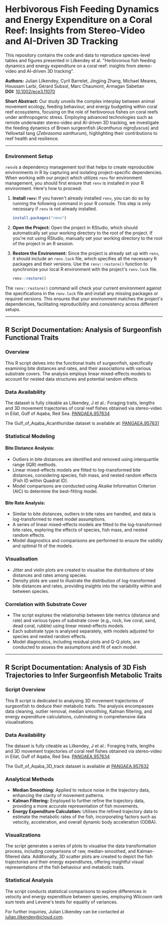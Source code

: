 # Herbivorous Fish Feeding Dynamics and Energy Expenditure on a Coral Reef: Insights from Stereo-Video and AI-Driven 3D Tracking

This repository contains the code and data to reproduce species-level tables and figures presented in Lilkendey et al. "Herbivorous fish feeding dynamics and energy expenditure on a coral reef: insights from stereo-video and AI-driven 3D tracking".

**Authors:** Julian Lilkendey, Cyril Barrelet, Jingjing Zhang, Michael Meares, Houssam Larbi, Gérard Subsol, Marc Chaumont, Armagan Sabetian  
**DOI:** [10.1002/ece3.11070](https://doi.org/10.1002/ece3.11070)

**Short Abstract:** Our study unveils the complex interplay between animal movement ecology, feeding behaviour, and energy budgeting within coral reef ecosystems, focusing on the role of herbivorous fishes on coral reefs under anthropogenic stress. Employing advanced technologies such as remote underwater stereo-video and AI-driven 3D tracking, we investigate the feeding dynamics of Brown surgeonfish (*Acanthurus nigrofuscus*) and Yellowtail tang (*Zebrasoma xanthurum*), highlighting their contributions to reef health and resilience.

---

### Environment Setup

`renv`is a dependency management tool that helps to create reproducible environments in R by capturing and isolating project-specific dependencies. When working with our project which utilizes `renv` for environment management, you should first ensure that `renv` is installed in your R environment. Here's how to proceed:

1. **Install `renv`:** If you haven't already installed `renv`, you can do so by running the following command in your R console. This step is only necessary if `renv` is not already installed.

    ```R
    install.packages("renv")
    ```

2. **Open the Project:** Open the project in RStudio, which should automatically set your working directory to the root of the project. If you're not using RStudio, manually set your working directory to the root of the project in an R session.

3. **Restore the Environment:** Since the project is already set up with `renv`, it should include an `renv.lock` file, which specifies all the necessary R packages and their versions. Use the `renv::restore()` function to synchronize your local R environment with the project's `renv.lock` file.

    ```R
    renv::restore()
    ```

The `renv::restore()` command will check your current environment against the specifications in the `renv.lock` file and install any missing packages or required versions. This ensures that your environment matches the project's dependencies, facilitating reproducibility and consistency across different setups.

---

## R Script Documentation: Analysis of Surgeonfish Functional Traits

### Overview

This R script delves into the functional traits of surgeonfish, specifically examining bite distances and rates, and their associations with various substrate covers. The analysis employs linear mixed-effects models to account for nested data structures and potential random effects.

### Data Availability

The dataset is fully citeable as Lilkendey, J et al.: Foraging traits, lengths and 3D movement trajectories of coral reef fishes obtained via stereo-video in Eilat, Gulf of Aqaba, Red Sea. [PANGAEA.957634](https://doi.pangaea.de/10.1594/PANGAEA.957634)

The Gulf_of_Aqaba_Acanthuridae dataset is available at: [PANGAEA.957631](https://doi.pangaea.de/10.1594/PANGAEA.957631)

### Statistical Modeling

#### Bite Distance Analysis:

- Outliers in bite distances are identified and removed using interquartile range (IQR) methods.
- Linear mixed-effects models are fitted to log-transformed bite distances, considering species, fish mass, and nested random effects (Fish ID within Quadrat ID).
- Model comparisons are conducted using Akaike Information Criterion (AIC) to determine the best-fitting model.

#### Bite Rate Analysis:

- Similar to bite distances, outliers in bite rates are handled, and data is log-transformed to meet model assumptions.
- A series of linear mixed-effects models are fitted to the log-transformed bite rates, exploring the effects of species, fish mass, and nested random effects.
- Model diagnostics and comparisons are performed to ensure the validity and optimal fit of the models.

### Visualisation

- Jitter and violin plots are created to visualise the distributions of bite distances and rates among species.
- Density plots are used to illustrate the distribution of log-transformed bite distances and rates, providing insights into the variability within and between species.

### Correlation with Substrate Cover

- The script explores the relationship between bite metrics (distance and rate) and various types of substrate cover (e.g., rock, live coral, sand, dead coral, rubble) using linear mixed-effects models.
- Each substrate type is analysed separately, with models adjusted for species and nested random effects.
- Model diagnostics, including residual plots and Q-Q plots, are conducted to assess the assumptions and fit of each model.

---

## R Script Documentation: Analysis of 3D Fish Trajectories to Infer Surgeonfish Metabolic Traits

### Script Overview

This R script is dedicated to analysing 3D movement trajectories of surgeonfish to deduce their metabolic traits. The analysis encompasses data cleaning, outlier removal, median smoothing, Kalman filtering, and energy expenditure calculations, culminating in comprehensive data visualisations.

### Data Availability

The dataset is fully citeable as Lilkendey, J et al.: Foraging traits, lengths and 3D movement trajectories of coral reef fishes obtained via stereo-video in Eilat, Gulf of Aqaba, Red Sea. [PANGAEA.957634](https://doi.pangaea.de/10.1594/PANGAEA.957634)

The Gulf_of_Aqaba_3D_track dataset is available at [PANGAEA.957632](https://doi.pangaea.de/10.1594/PANGAEA.957632)

### Analytical Methods

- **Median Smoothing:** Applied to reduce noise in the trajectory data, enhancing the clarity of movement patterns.
- **Kalman Filtering:** Employed to further refine the trajectory data, providing a more accurate representation of fish movements.
- **Energy Expenditure Calculation:** Utilises the refined trajectory data to estimate the metabolic rates of the fish, incorporating factors such as velocity, acceleration, and overall dynamic body acceleration (ODBA).

### Visualizations

The script generates a series of plots to visualise the data transformation process, including comparisons of raw, median-smoothed, and Kalman-filtered data. Additionally, 3D scatter plots are created to depict the fish trajectories and their energy expenditures, offering insightful visual representations of the fish behaviour and metabolic traits.

### Statistical Analysis

The script conducts statistical comparisons to explore differences in velocity and energy expenditure between species, employing Wilcoxon rank sum tests and Levene's tests for equality of variances.

For further inquiries, Julian Lilkendey can be contacted at julian.lilkendey@icloud.com.



